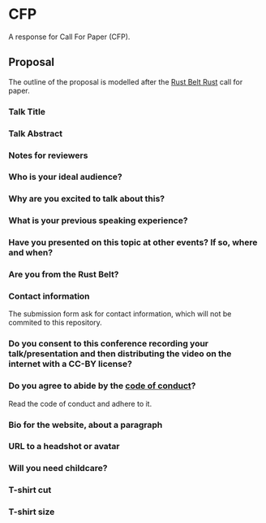 # CFP
A response for Call For Paper (CFP).

## Proposal
The outline of the proposal is modelled after the [Rust Belt Rust][RBR] call for paper.

### Talk Title

### Talk Abstract

### Notes for reviewers

### Who is your ideal audience?

### Why are you excited to talk about this?

### What is your previous speaking experience?

### Have you presented on this topic at other events? If so, where and when?

### Are you from the Rust Belt?

### Contact information
The submission form ask for contact information, which will not be commited to this repository.

### Do you consent to this conference recording your talk/presentation and then distributing the video on the internet with a CC-BY license?

### Do you agree to abide by the [code of conduct][coc]?
Read the code of conduct and adhere to it.

### Bio for the website, about a paragraph

### URL to a headshot or avatar

### Will you need childcare?

### T-shirt cut

### T-shirt size

[RBR]: http://www.rust-belt-rust.com
[coc]: https://rust-belt-rust.com/conduct/
